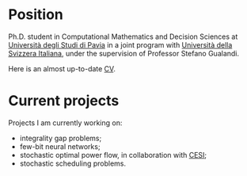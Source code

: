 # Position 

Ph.D. student in Computational Mathematics and Decision Sciences at [Università degli Studi di Pavia](https://web.unipv.it/) in a joint program with [Università della Svizzera Italiana](https://www.usi.ch/it), under the supervision of Professor Stefano Gualandi.

Here is an almost up-to-date [CV](https://raw.githubusercontent.com/AmbrogioMB/AmbrogioMB.github.io/main/files/curriculum-full.pdf).

# Current projects

Projects I am currently working on:

* integrality gap problems;
* few-bit neural networks;
* stochastic optimal power flow, in collaboration with [CESI](https://www.cesi.it/);
* stochastic scheduling problems.

<!--- ## Teaching and Tutoring activity --->
<!--- panno --->
<!--- gabor --->
<!--- tutor per algebra e geometria --->


